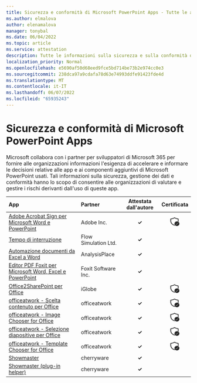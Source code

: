 ```yaml
---
title: Sicurezza e conformità di Microsoft PowerPoint Apps - Tutte le app
ms.author: elmalova
author: elenamalova
manager: tonybal
ms.date: 06/04/2022
ms.topic: article
ms.service: attestation
description: Tutte le informazioni sulla sicurezza e sulla conformità disponibili per tutte le app di Microsoft PowerPoint.
localization_priority: Normal
ms.openlocfilehash: e5690af50d68eed9fce5bd714be73b2e974cc0e3
ms.sourcegitcommit: 238dca97a9cdafa78d63e74993ddfe91423fde4d
ms.translationtype: MT
ms.contentlocale: it-IT
ms.lasthandoff: 06/07/2022
ms.locfileid: "65935243"
---
```

# <a name="microsoft-powerpoint-apps-security-and-compliance"></a>Sicurezza e conformità di Microsoft PowerPoint Apps

Microsoft collabora con i partner per sviluppatori di Microsoft 365 per fornire alle organizzazioni informazioni l'esigenza di accelerare e informare le decisioni relative alle app e ai componenti aggiuntivi di Microsoft PowerPoint usati. Tali informazioni sulla sicurezza, gestione dei dati e conformità hanno lo scopo di consentire alle organizzazioni di valutare e gestire i rischi derivanti dall'uso di queste app.

| **App** | **Partner** | **Attestata dall'autore** | **Certificata** |
|:--------|:------------|:----------------------:|:-------------:|
| [Adobe Acrobat Sign per Microsoft Word e PowerPoint](./adobe-inc-acrobat-sign-for-microsoft-word-and-powerpoint.md) | Adobe Inc. | **✓** | <img alt="Certified application badge" src="../media/certified-badge.png" height="25" width="25" /> |
| [Tempo di interruzione](./flow-simulation-ltd-breaktime.md) | Flow Simulation Ltd. | **✓** |  |
| [Automazione documenti da Excel a Word](./analysisplace-excel-to-word-document-automation.md) | AnalysisPlace | **✓** |  |
| [Editor PDF Foxit per Microsoft Word, Excel e PowerPoint](./foxit-software-inc-pdf-editor-for-microsoft-word-excel-and-powerpoint.md) | Foxit Software Inc. | **✓** |  |
| [Office2SharePoint per Office](./iglobe-office2sharepoint-for-office.md) | iGlobe | **✓** | <img alt="Certified application badge" src="../media/certified-badge.png" height="25" width="25" /> |
| [officeatwork - Scelta contenuto per Office](./officeatwork-officeatworkcontent-chooser-for-office.md) | officeatwork | **✓** | <img alt="Certified application badge" src="../media/certified-badge.png" height="25" width="25" /> |
| [officeatwork - Image Chooser for Office](./officeatwork-officeatworkimage-chooser-for-office.md) | officeatwork | **✓** | <img alt="Certified application badge" src="../media/certified-badge.png" height="25" width="25" /> |
| [officeatwork - Selezione diapositive per Office](./officeatwork-officeatworkslide-chooser-for-office.md) | officeatwork | **✓** | <img alt="Certified application badge" src="../media/certified-badge.png" height="25" width="25" /> |
| [officeatwork - Template Chooser for Office](./officeatwork-officeatworktemplate-chooser-for-office.md) | officeatwork | **✓** | <img alt="Certified application badge" src="../media/certified-badge.png" height="25" width="25" /> |
| [Showmaster](./cherryware-showmaster.md) | cherryware | **✓** |  |
| [Showmaster (plug-in helper)](./cherryware-showmaster-helper-plugin.md) | cherryware | **✓** |  |
